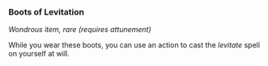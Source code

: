### Boots of Levitation

*Wondrous item, rare (requires attunement)*

While you wear these boots, you can use an action to cast the *levitate* spell on yourself at will.